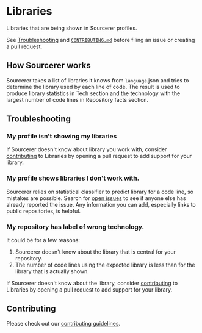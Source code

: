 # Libraries

Libraries that are being shown in Sourcerer profiles.

[issues]: https://github.com/sourcerer-io/libraries/issues
[new-issue]: https://github.com/sourcerer-io/libraries/issues/new

See [Troubleshooting](#troubleshooting) and [`CONTRIBUTING.md`](CONTRIBUTING.md) before filing an issue or creating a pull request.

## How Sourcerer works

Sourcerer takes a list of libraries it knows from `language`.json and tries to determine the library used by each line of code.
The result is used to produce library statistics in Tech section and the technology with the largest number of code lines in Repository facts section.


## Troubleshooting

### My profile isn't showing my libraries

If Sourcerer doesn't know about library you work with, consider [contributing](CONTRIBUTING.md) to Libraries by opening a pull request to add support for your library.

### My profile shows libraries I don't work with.

Sourcerer relies on statistical classifier to predict library for a code line, so mistakes are possible. Search for [open issues][issues] to see if anyone else has already reported the issue. Any information you can add, especially links to public repositories, is helpful.

### My repository has label of wrong technology.

It could be for a few reasons:

1. Sourcerer doesn't know about the library that is central for your repository.
1. The number of code lines using the expected library is less than for the library that is actually shown.

If Sourcerer doesn't know about the library, consider [contributing](CONTRIBUTING.md) to Libraries by opening a pull request to add support for your library.


## Contributing

Please check out our [contributing guidelines](CONTRIBUTING.md).
